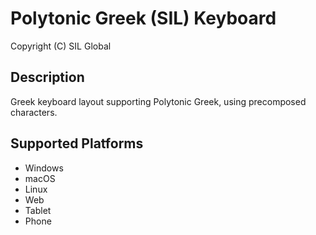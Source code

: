 Polytonic Greek (SIL) Keyboard
=====================

Copyright (C) SIL Global

Description
-----------
Greek keyboard layout supporting Polytonic Greek, using precomposed characters.

Supported Platforms
-------------------
 * Windows
 * macOS
 * Linux
 * Web
 * Tablet
 * Phone
 
